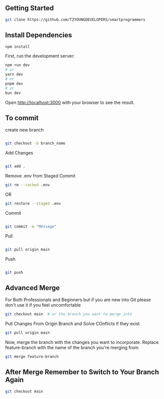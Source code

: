 
## Getting Started
```bash
git clone https://github.com/TZYOUNGDEVELOPERS/smartprogrammers

```
## Install Dependencies
```bash
npm install
```
First, run the development server:

```bash
npm run dev
# or
yarn dev
# or
pnpm dev
# or
bun dev
```

Open [http://localhost:3000](http://localhost:3000) with your browser to see the result.


## To commit
 create new branch

 ```bash

 git checkout -b branch_name

 ```

 Add Changes

 ```bash

 git add .

 ```
Remove .env from Staged Commit
```bash
git rm --cached .env
```

OR

```bash
git restore --staged .env
``` 

 Commit

 ```bash

 git commit -m "Message"

 ```

 Pull

 ```bash

 git pull origin main

 ```

 Push

 ```bash

 git push

 ```

 ## Advanced Merge

 For Both Professionals and Beginners but if you are new into Git please don't use it if you feel uncomfortable

 ```bash
 git checkout main  # or the branch you want to merge into
 ```

Pull Changes From Origin Branch and Solve COnflicts if they exist
 ```bash
 git pull origin main
```
Now, merge the branch with the changes you want to incorporate. Replace feature-branch with the name of the branch you're merging from.
```bash
git merge feature-branch
```

## After Merge Remember to Switch to Your Branch Again
```bash
git checkout main
```